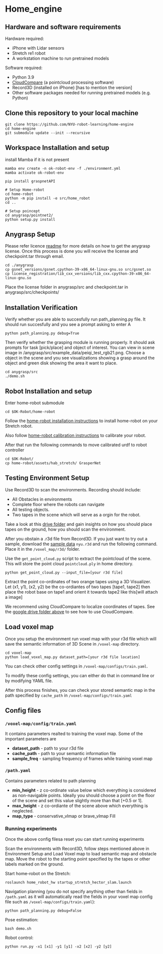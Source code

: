 # Home_engine
<!-- ## Previous encountered setup Issues [just to keep track will be removed afterwards] -->
<!-- - KeyError jointwrist pitch [Removed inn latest upgrades]
- grdiencoder "CUDA_HOME=/usr/local/cuda-11.7" []
- No such file or directory: 'clip-fields/Yaswanth_Bedroom_model_weights/implicit_scene_label_model_latest.pt [Have to be document properly]
- AssertionError: Torch not compiled with CUDA enabled [torch installation. Removed in latest build]
- assert len(conf_fnames) == tsz [Record 3d issue]
- No reachable points [Check min-height, ] -->

## Hardware and software requirements
Hardware required:
* iPhone with Lidar sensors
* Stretch re1 robot
* A workstation machine to run pretrained models 
  
Software required:
* Python 3.9
* [CloudCompare](https://www.danielgm.net/cc/release/) (a pointcloud processing software)
* Record3D (installed on iPhone) [has to mention the version]
* Other software packages needed for running pretrained models (e.g. Python)

## Clone this repository to your local machine
```
git clone https://github.com/NYU-robot-learning/home-engine
cd home-engine
git submodule update --init --recursive
```

## Workspace Installation and setup
install Mamba if it is not present 
```
mamba env create -n ok-robot-env -f ./environment.yml
mamba activate ok-robot-env

pip install graspnetAPI

# Setup Home-robot
cd home-robot
python -m pip install -e src/home_robot
cd ..

# Setup poincept
cd anygrasp/pointnet2/
python setup.py install
```

## Anygrasp Setup
Please refer licence [readme](/anygrasp/license_registration/README.md) for more details on how to get the anygrasp license. Once this process is done you will receive the license and checkpoint.tar through email.

```
cd ./anygrasp
cp gsnet_versions/gsnet.cpython-39-x86_64-linux-gnu.so src/gsnet.so
cp license_registration/lib_cxx_versions/lib_cxx.cpython-39-x86_64-linux-gnu.so
```

Place the license folder in anygrasp/src and checkpoint.tar in anygrasp/src/checkpoints/

## Installation Verification
Verify whether you are able to succesfully run path_planning.py file. It should run succesfully and you see a prompt asking to enter A
```
python path_planning.py debug=True
```

Then verify whether the grasping module is running properly. It should ask prompts for task [pick/place] and object of interest. You can view in scene image in /anygrasp/src/example_data/peiqi_test_rgb21.png. Choose a object in the scene and you see visualizations showing a grasp around the object and green disk showing the area it want to place.
```
cd anygrasp/src
./demo.sh
```

## Robot Installation and setup
Enter home-robot submodule
```
cd $OK-Robot/home-robot
```

Follow the [home-robot installation instructions](https://github.com/leo20021210/home-robot/blob/main/docs/install_robot.md) to install home-robot on your Stretch robot.

Also follow [home-robot calibration instructions](https://github.com/leo20021210/home-robot/blob/main/docs/calibration.md) to calibrate your robot.

After that run the following commands to move calibrated urdf to robot controller
```
cd $OK-Robot/
cp home-robot/assets/hab_stretch/ GrasperNet
```

## Testing Environment Setup
Use Record3D to scan the environments. Recording should include: 
* All Obstacles in environments
* Complete floor where the robots can navigate
* All testing objects.
* Two tapes in the scene which will serve as a orgin for the robot.

Take a look at this [drive folder](https://drive.google.com/drive/folders/1qbY5OJDktrD27bDZpar9xECoh-gsP-Rw?usp=sharing) and gain insights on how you should place tapes on the ground, how you should scan the environment.

After you obstain a .r3d file from Record3D. If you just want to try out a sample, download the [sample data](https://osf.io/famgv) `nyu.r3d` and run the following command. Place it in the `/voxel_map/r3d/` folder. 


Use the `get_point_cloud.py` script to extract the pointcloud of the scene. This will store the point cloud `pointcloud.ply` in home directory. 
```
python get_point_cloud.py --input_file=[your r3d file]
```
Extract the point co-ordinates of two orange tapes using a 3D Visualizer. Let (x1, y1), (x2, y2) be the co-ordiantes of two tapes [tape1, tape2] then place the robot base on tape1 and orient it towards tape2 like this[will attach a image]

We recommend using CloudCompare to localize coordinates of tapes. See the [google drive folder above](https://drive.google.com/drive/folders/1qbY5OJDktrD27bDZpar9xECoh-gsP-Rw?usp=sharing) to see how to use CloudCompare.

## Load voxel map 
Once you setup the environment run voxel map with your r3d file which will save the semantic information of 3D Scene in `/voxel-map` directory.
```
cd voxel-map
python load_voxel_map.py dataset_path=[your r3d file location]
```
You can check other config settings in `/voxel-map/configs/train.yaml`.

To modify these config settings, you can either do that in command line or by modifying YAML file.

After this process finishes, you can check your stored semantic map in the path specified by `cache_path` in `/voxel-map/configs/train.yaml`

## Config files
### `/voxel-map/config/train.yaml`
It contains parameters realted to training the voxel map. Some of the important parameters are
* **dataset_path** - path to your r3d file
* **cache_path** - path to your semantic information file
* **sample_freq** - sampling frequency of frames while training voxel map
<!-- * **custom_labels** - Fill this [@peiqi] -->

### `/path.yaml`
Contains parameters related to path planning
* **min_height** - z co-ordinate value below which everything is considered as non-navigable points. Ideally you should choose a point on the floor of the scene and set this value slightly more than that [+0.5 or 1].
* **max_height** - z co-ordiante of the scene above which everything is neglected.
* **map_type** - conservative_vlmap or brave_vlmap Fill
<!-- * **localize_type** - 
* **resolution** - 
* **occ_avoid_radius** -  -->

### Running experiments
Once the above config filesa reset you can start running experiments

Scan the environments with Record3D, follow steps mentioned above in Environment Setup and Load Voxel map to load semantic map and obstacle map. Move the robot to the starting point specified by the tapes or other labels marked on the ground.

Start home-robot on the Stretch:
```
roslaunch home_robot_hw startup_stretch_hector_slam.launch
```

Navigation planning (you do not specify anything other than fields in `/path.yaml` as it will automatically read the fields in your voxel map config file such as `/voxel-map/configs/train.yaml`):
```
python path_planning.py debug=False
```

Pose estimation:
```
bash demo.sh
```

Robot control:
```
python run.py -x1 [x1] -y1 [y1] -x2 [x2] -y2 [y2]
```

